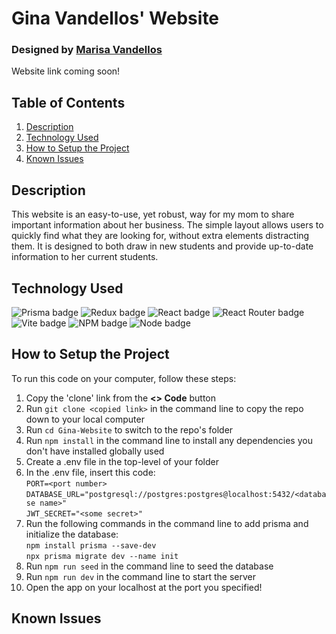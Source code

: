 # Gina Vandellos' Website  
### Designed by [Marisa Vandellos](https://github.com/mvandell)  
Website link coming soon!

## Table of Contents  
1. [Description](https://github.com/mvandell/Gina-Website?tab=readme-ov-file#description)  
2. [Technology Used](https://github.com/mvandell/Gina-Website?tab=readme-ov-file#technology-used)    
3. [How to Setup the Project](https://github.com/mvandell/Gina-Website?tab=readme-ov-file#how-to-setup-the-project)  
4. [Known Issues](https://github.com/mvandell/Gina-Website?tab=readme-ov-file#known-issues)  

## Description  
This website is an easy-to-use, yet robust, way for my mom to share important information about her business. The simple layout allows users to quickly find what they are looking for, without extra elements distracting them. It is designed to both draw in new students and provide up-to-date information to her current students.  

## Technology Used  
![Prisma badge](https://img.shields.io/badge/Prisma-3982CE?style=for-the-badge&logo=Prisma&logoColor=white)  ![Redux badge](https://img.shields.io/badge/Redux-593D88?style=for-the-badge&logo=redux&logoColor=white)  ![React badge](https://img.shields.io/badge/React-20232A?style=for-the-badge&logo=react&logoColor=61DAFB)  ![React Router badge](https://img.shields.io/badge/React_Router-CA4245?style=for-the-badge&logo=react-router&logoColor=white)  ![Vite badge](https://img.shields.io/badge/Vite-B73BFE?style=for-the-badge&logo=vite&logoColor=FFD62E)  ![NPM badge](https://img.shields.io/badge/npm-CB3837?style=for-the-badge&logo=npm&logoColor=white)  ![Node badge](https://img.shields.io/badge/Node%20js-339933?style=for-the-badge&logo=nodedotjs&logoColor=white)

## How to Setup the Project  
To run this code on your computer, follow these steps:  
1. Copy the 'clone' link from the **<> Code** button
2. Run `git clone <copied link>` in the command line to copy the repo down to your local computer
3. Run `cd Gina-Website` to switch to the repo's folder
4. Run `npm install` in the command line to install any dependencies you don't have installed globally
used
5. Create a .env file in the top-level of your folder
6. In the .env file, insert this code:  
    `PORT=<port number>`  
    `DATABASE_URL="postgresql://postgres:postgres@localhost:5432/<database name>"`  
    `JWT_SECRET="<some secret>"`  
7. Run  the following commands in the command line to add prisma and initialize the database:  
    `npm install prisma --save-dev`  
    `npx prisma migrate dev --name init`  
8. Run `npm run seed` in the command line to seed the database  
9. Run `npm run dev` in the command line to start the server  
10. Open the app on your localhost at the port you specified!  

## Known Issues  